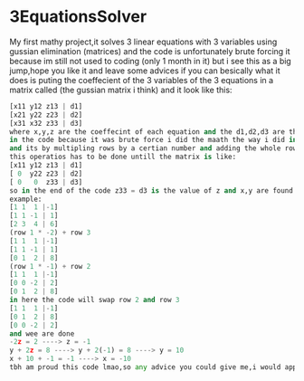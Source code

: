 # 3EquationsSolver

My first mathy project,it solves 3 linear equations with 3 variables using gussian elimination (matrices) and the code is unfortunately brute forcing it because im still not used to coding (only 1 month in it) but i see this as a big jump,hope you like it and leave some advices if you can besically what it does is puting the coeffecient of the 3 variables of the 3 equations in a matrix called (the gussian matrix i think) and it look like this:
```python
[x11 y12 z13 | d1]
[x21 y22 z23 | d2]
[x31 x32 z33 | d3]
where x,y,z are the coeffecint of each equation and the d1,d2,d3 are the answers of each equation.
in the code because it was brute force i did the maath the way i did in school when we learnt it,
and its by multipling rows by a certian number and adding the whole row to another row,
this operatios has to be done untill the matrix is like:
[x11 y12 z13 | d1]
[ 0  y22 z23 | d2]
[ 0   0  z33 | d3]
so in the end of the code z33 = d3 is the value of z and x,y are found easily after that
example:
[1 1  1 |-1]
[1 1 -1 | 1]
[2 3  4 | 6]
(row 1 * -2) + row 3
[1 1  1 |-1]
[1 1 -1 | 1]
[0 1  2 | 8]
(row 1 * -1) + row 2
[1 1  1 |-1]
[0 0 -2 | 2]
[0 1  2 | 8]
in here the code will swap row 2 and row 3 
[1 1  1 |-1]
[0 1  2 | 8]
[0 0 -2 | 2]
and wee are done
-2z = 2 ----> z = -1
y + 2z = 8 ----> y + 2(-1) = 8 ----> y = 10
x + 10 + -1 = -1 ----> x = -10
tbh am proud this code lmao,so any advice you could give me,i would appretiate it :)
```

